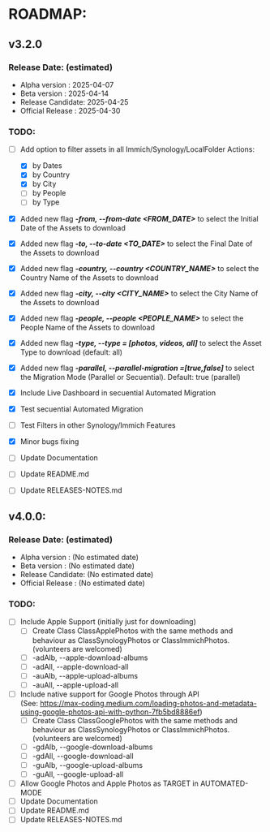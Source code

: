 # ROADMAP:

## v3.2.0  
### Release Date: (estimated)
  - Alpha version    : 2025-04-07
  - Beta version     : 2025-04-14
  - Release Candidate: 2025-04-25
  - Official Release : 2025-04-30

### TODO:
- [ ] Add option to filter assets in all Immich/Synology/LocalFolder Actions:
    - [x] by Dates
    - [x] by Country
    - [x] by City
    - [ ] by People
    - [ ] by Type
- [x] Added new flag _**-from, --from-date <FROM_DATE>**_ to select the Initial Date of the Assets to download
- [x] Added new flag _**-to, --to-date <TO_DATE>**_ to select the Final Date of the Assets to download
- [x] Added new flag _**-country, --country <COUNTRY_NAME>**_ to select the Country Name of the Assets to download
- [x] Added new flag _**-city, --city <CITY_NAME>**_ to select the City Name of the Assets to download
- [x] Added new flag _**-people, --people <PEOPLE_NAME>**_ to select the People Name of the Assets to download
- [x] Added new flag _**-type, --type = [photos, videos, all]**_ to select the Asset Type to download (default: all)
- [x] Added new flag _**-parallel, --parallel-migration =[true,false]**_ to select the Migration Mode (Parallel or Secuential). Default: true (parallel)
- [x] Include Live Dashboard in secuential Automated Migration
- [x] Test secuential Automated Migration
- [ ] Test Filters in other Synology/Immich Features
- [x] Minor bugs fixing
- [ ] Update Documentation
- [ ] Update README.md
- [ ] Update RELEASES-NOTES.md


## v4.0.0:
### Release Date: (estimated)
  - Alpha version    : (No estimated date)
  - Beta version     : (No estimated date)
  - Release Candidate: (No estimated date)
  - Official Release : (No estimated date)

### TODO:
- [ ] Include Apple Support (initially just for downloading)
    - [ ] Create Class ClassApplePhotos with the same methods and behaviour as ClassSynologyPhotos or ClassImmichPhotos. (volunteers are welcomed)
    - [ ] -adAlb, --apple-download-albums
    - [ ] -adAll, --apple-download-all
    - [ ] -auAlb, --apple-upload-albums
    - [ ] -auAll, --apple-upload-all
- [ ] Include native support for Google Photos through API  
  (See: https://max-coding.medium.com/loading-photos-and-metadata-using-google-photos-api-with-python-7fb5bd8886ef)
    - [ ] Create Class ClassGooglePhotos with the same methods and behaviour as ClassSynologyPhotos or ClassImmichPhotos. (volunteers are welcomed)
    - [ ] -gdAlb, --google-download-albums
    - [ ] -gdAll, --google-download-all
    - [ ] -guAlb, --google-upload-albums
    - [ ] -guAll, --google-upload-all
- [ ] Allow Google Photos and Apple Photos as TARGET in AUTOMATED-MODE
- [ ] Update Documentation
- [ ] Update README.md
- [ ] Update RELEASES-NOTES.md
